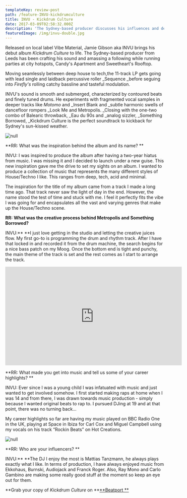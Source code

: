 ```yaml
---
templateKey: review-post
path: /feature-INVU-kickdrumculture
title: INVU - Kickdrum Culture
date: 2017-03-09T02:58:32.000Z
description: 'The Sydney-based producer discusses his influences and debut LP. '
featuredImage: /img/invu-double.jpg
---
```

Released on local label Vibe Material, Jamie Gibson aka INVU brings his debut album _Kickdrum Culture_ to life. The Sydney-based producer from Leeds has been crafting his sound and amassing a following while running parties at city hotspots, Candy's Apartment and Sweetheart's Rooftop. 

Moving seamlessly between deep house to tech,the 11-track LP gets going with lead single and laidback percussive roller _Sequence _before seguing into _Firefly's_ rolling catchy bassline and tasteful modulation.

INVU's sound is smooth and submerged, characterized by contoured beats and finely tuned drums. He experiments with fragmented vocal samples in deeper tracks like _Motomo_ and _Insert Blank and _subtle harmonic swells of dancefloor rompers _Look Me and Metropolis. _Closing with the one-two combo of Balearic throwback, _Eau du 90s and _analog sizzler, _Something Borrowed, _Kickdrum Culture is the perfect soundtrack to kickback for Sydney's sun-kissed weather. 

![null](/img/invu-dj-kingscross.jpg)



**RR: What was the inspiration behind the album and its name? **

INVU: I was inspired to produce the album after having a two-year hiatus from music. I was missing it and I decided to launch under a new guise. This new inspiration gave me the drive to set my sights on an album. I wanted to produce a collection of music that represents the many different styles of House/Techno I like. This ranges from deep, tech, acid and minimal. 

The inspiration for the title of my album came from a track I made a long time ago. That track never saw the light of day in the end. However, the name stood the test of time and stuck with me. I feel it perfectly fits the vibe I was going for and encapsulates all the vast and varying genres that make up the House/Techno scene.

**RR:** **What was the creative process behind Metropolis and Something Borrowed?**

INVU:** **I just love getting in the studio and letting the creative juices flow. My first go-to is programming the drum and rhythm track. After I have that locked in and recorded it from the drum machine, the search begins for a nice bass patch on my Moog. Once the bottom end is tight and punchy, the main theme of the track is set and the rest comes as I start to arrange the track.  

<iframe src="https://www.facebook.com/plugins/video.php?href=https%3A%2F%2Fwww.facebook.com%2FINVUVIBE%2Fvideos%2F2394709914091244%2F&show_text=0&width=560" width="560" height="313" style="border:none;overflow:hidden" scrolling="no" frameborder="0" allowTransparency="true" allowFullScreen="true"></iframe>

**RR: What made you get into music and tell us some of your career highlights? **

INVU: Ever since I was a young child I was infatuated with music and just wanted to get involved somehow. I first started making raps at home when I was 14 and from there, I was drawn towards music production - simply because I wanted original beats to rap to. I pursued DJing at 19 and at that point, there was no turning back... 

My career highlights so far are having my music played on BBC Radio One in the UK, playing at Space in Ibiza for Carl Cox and Miguel Campbell using my vocals on his track “Rockin Beats” on Hot Creations.

![null](/img/kickdrumculture.jpg)

**RR: Who are your influencers? **

INVU:** **The DJ I enjoy the most is Mattias Tanzmann, he always plays exactly what I like. In terms of production, I have always enjoyed music from Ekkohaus, Burnski, Audiojack and Franck Roger. Also, Ray Mono and Carlo Gambino are making some really good stuff at the moment so keep an eye out for them.

**Grab your copy of _Kickdrum Culture_ on **[**Beatport **](https://www.beatport.com/release/kickdrum-culture/2714125)
